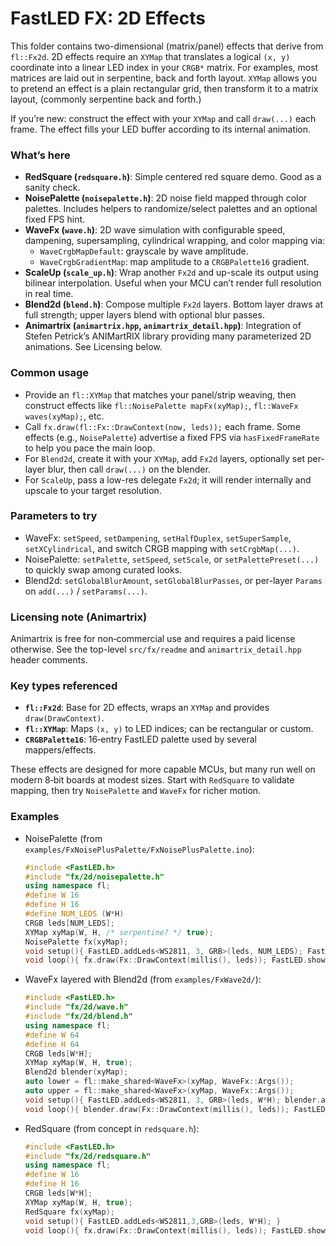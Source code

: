 # FastLED FX: 2D Effects

This folder contains two-dimensional (matrix/panel) effects that derive from `fl::Fx2d`. 2D effects require an `XYMap` that translates a logical `(x, y)` coordinate into a linear LED index in your `CRGB*` matrix. For examples, most matrices are laid out in serpentine, back and forth layout. `XYMap` allows you to pretend an effect is a plain rectangular grid, then transform it to a matrix layout, (commonly serpentine back and forth.)

If you’re new: construct the effect with your `XYMap` and call `draw(...)` each frame. The effect fills your LED buffer according to its internal animation.

### What’s here
- **RedSquare (`redsquare.h`)**: Simple centered red square demo. Good as a sanity check.
- **NoisePalette (`noisepalette.h`)**: 2D noise field mapped through color palettes. Includes helpers to randomize/select palettes and an optional fixed FPS hint.
- **WaveFx (`wave.h`)**: 2D wave simulation with configurable speed, dampening, supersampling, cylindrical wrapping, and color mapping via:
  - `WaveCrgbMapDefault`: grayscale by wave amplitude.
  - `WaveCrgbGradientMap`: map amplitude to a `CRGBPalette16` gradient.
- **ScaleUp (`scale_up.h`)**: Wrap another `Fx2d` and up-scale its output using bilinear interpolation. Useful when your MCU can’t render full resolution in real time.
- **Blend2d (`blend.h`)**: Compose multiple `Fx2d` layers. Bottom layer draws at full strength; upper layers blend with optional blur passes.
- **Animartrix (`animartrix.hpp`, `animartrix_detail.hpp`)**: Integration of Stefen Petrick’s ANIMartRIX library providing many parameterized 2D animations. See Licensing below.

### Common usage
- Provide an `fl::XYMap` that matches your panel/strip weaving, then construct effects like `fl::NoisePalette mapFx(xyMap);`, `fl::WaveFx waves(xyMap);`, etc.
- Call `fx.draw(fl::Fx::DrawContext(now, leds));` each frame. Some effects (e.g., `NoisePalette`) advertise a fixed FPS via `hasFixedFrameRate` to help you pace the main loop.
- For `Blend2d`, create it with your `XYMap`, add `Fx2d` layers, optionally set per-layer blur, then call `draw(...)` on the blender.
- For `ScaleUp`, pass a low-res delegate `Fx2d`; it will render internally and upscale to your target resolution.

### Parameters to try
- WaveFx: `setSpeed`, `setDampening`, `setHalfDuplex`, `setSuperSample`, `setXCylindrical`, and switch CRGB mapping with `setCrgbMap(...)`.
- NoisePalette: `setPalette`, `setSpeed`, `setScale`, or `setPalettePreset(...)` to quickly swap among curated looks.
- Blend2d: `setGlobalBlurAmount`, `setGlobalBlurPasses`, or per-layer `Params` on `add(...)` / `setParams(...)`.

### Licensing note (Animartrix)
Animartrix is free for non‑commercial use and requires a paid license otherwise. See the top-level `src/fx/readme` and `animartrix_detail.hpp` header comments.

### Key types referenced
- **`fl::Fx2d`**: Base for 2D effects, wraps an `XYMap` and provides `draw(DrawContext)`.
- **`fl::XYMap`**: Maps `(x, y)` to LED indices; can be rectangular or custom.
- **`CRGBPalette16`**: 16‑entry FastLED palette used by several mappers/effects.

These effects are designed for more capable MCUs, but many run well on modern 8‑bit boards at modest sizes. Start with `RedSquare` to validate mapping, then try `NoisePalette` and `WaveFx` for richer motion.

### Examples
- NoisePalette (from `examples/FxNoisePlusPalette/FxNoisePlusPalette.ino`):
  ```cpp
  #include <FastLED.h>
  #include "fx/2d/noisepalette.h"
  using namespace fl;
  #define W 16
  #define H 16
  #define NUM_LEDS (W*H)
  CRGB leds[NUM_LEDS];
  XYMap xyMap(W, H, /* serpentine? */ true);
  NoisePalette fx(xyMap);
  void setup(){ FastLED.addLeds<WS2811, 3, GRB>(leds, NUM_LEDS); FastLED.setBrightness(96); }
  void loop(){ fx.draw(Fx::DrawContext(millis(), leds)); FastLED.show(); }
  ```
- WaveFx layered with Blend2d (from `examples/FxWave2d/`):
  ```cpp
  #include <FastLED.h>
  #include "fx/2d/wave.h"
  #include "fx/2d/blend.h"
  using namespace fl;
  #define W 64
  #define H 64
  CRGB leds[W*H];
  XYMap xyMap(W, H, true);
  Blend2d blender(xyMap);
  auto lower = fl::make_shared<WaveFx>(xyMap, WaveFx::Args());
  auto upper = fl::make_shared<WaveFx>(xyMap, WaveFx::Args());
  void setup(){ FastLED.addLeds<WS2811, 3, GRB>(leds, W*H); blender.add(lower); blender.add(upper); }
  void loop(){ blender.draw(Fx::DrawContext(millis(), leds)); FastLED.show(); }
  ```
- RedSquare (from concept in `redsquare.h`):
  ```cpp
  #include <FastLED.h>
  #include "fx/2d/redsquare.h"
  using namespace fl;
  #define W 16
  #define H 16
  CRGB leds[W*H];
  XYMap xyMap(W, H, true);
  RedSquare fx(xyMap);
  void setup(){ FastLED.addLeds<WS2811,3,GRB>(leds, W*H); }
  void loop(){ fx.draw(Fx::DrawContext(millis(), leds)); FastLED.show(); }
  ```
